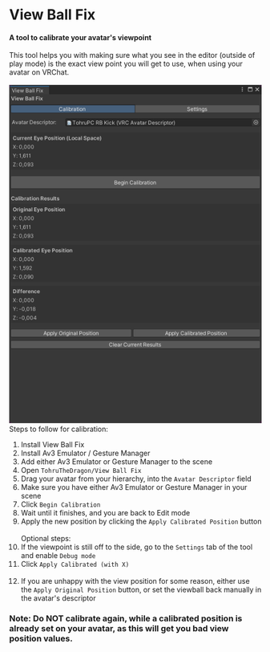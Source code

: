 # View Ball Fix

#### A tool to calibrate your avatar's viewpoint
This tool helps you with making sure what you see in the editor (outside of play mode) is the exact view point you will get to use, when using your avatar on VRChat.
<br><br>
<img src="https://raw.githubusercontent.com/fkrisi11/ViewBallFix/refs/heads/main/Media/preview.png" />
<br>
Steps to follow for calibration:
1. Install View Ball Fix
2. Install Av3 Emulator / Gesture Manager
3. Add either Av3 Emulator or Gesture Manager to the scene
4. Open ``TohruTheDragon/View Ball Fix``
5. Drag your avatar from your hierarchy, into the ``Avatar Descriptor`` field
6. Make sure you have either Av3 Emulator or Gesture Manager in your scene
7. Click ``Begin Calibration``
8. Wait until it finishes, and you are back to Edit mode
9. Apply the new position by clicking the ``Apply Calibrated Position`` button
<br><br>
Optional steps:
10. If the viewpoint is still off to the side, go to the ``Settings`` tab of the tool and enable ``Debug mode``
11. Click ``Apply Calibrated (with X)``
<br><br>
12. If you are unhappy with the view position for some reason, either use the ``Apply Original Position`` button, or set the viewball back manually in the avatar's descriptor

### Note: Do NOT calibrate again, while a calibrated position is already set on your avatar, as this will get you bad view position values.
